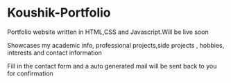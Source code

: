 # Koushik-Portfolio

Portfolio website written in HTML,CSS and Javascript.Will be live soon

Showcases my academic info, professional projects,side projects , hobbies, interests and contact information

Fill in the contact form and a auto generated mail will be sent back to you for confirmation
